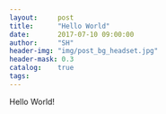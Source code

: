 ```yaml
---
layout:     post
title:      "Hello World"
date:       2017-07-10 09:00:00
author:     "SH"
header-img: "img/post_bg_headset.jpg"
header-mask: 0.3
catalog:    true
tags:
---
```

<p>Hello World!</p>